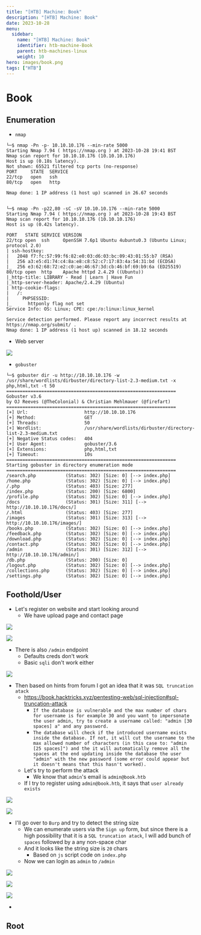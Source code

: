 ```yaml
---
title: "[HTB] Machine: Book"
description: "[HTB] Machine: Book"
date: 2023-10-28
menu:
  sidebar:
    name: "[HTB] Machine: Book"
    identifier: htb-machine-Book
    parent: htb-machines-linux
    weight: 10
hero: images/book.png
tags: ["HTB"]
---
```


# Book
## Enumeration
- `nmap`
```
└─$ nmap -Pn -p- 10.10.10.176 --min-rate 5000            
Starting Nmap 7.94 ( https://nmap.org ) at 2023-10-28 19:41 BST
Nmap scan report for 10.10.10.176 (10.10.10.176)
Host is up (0.18s latency).
Not shown: 65521 filtered tcp ports (no-response)
PORT     STATE  SERVICE
22/tcp   open   ssh
80/tcp   open   http

Nmap done: 1 IP address (1 host up) scanned in 26.67 seconds
                                                                         
```
```
└─$ nmap -Pn -p22,80 -sC -sV 10.10.10.176 --min-rate 5000
Starting Nmap 7.94 ( https://nmap.org ) at 2023-10-28 19:43 BST
Nmap scan report for 10.10.10.176 (10.10.10.176)
Host is up (0.42s latency).

PORT   STATE SERVICE VERSION
22/tcp open  ssh     OpenSSH 7.6p1 Ubuntu 4ubuntu0.3 (Ubuntu Linux; protocol 2.0)
| ssh-hostkey: 
|   2048 f7:fc:57:99:f6:82:e0:03:d6:03:bc:09:43:01:55:b7 (RSA)
|   256 a3:e5:d1:74:c4:8a:e8:c8:52:c7:17:83:4a:54:31:bd (ECDSA)
|_  256 e3:62:68:72:e2:c0:ae:46:67:3d:cb:46:bf:69:b9:6a (ED25519)
80/tcp open  http    Apache httpd 2.4.29 ((Ubuntu))
|_http-title: LIBRARY - Read | Learn | Have Fun
|_http-server-header: Apache/2.4.29 (Ubuntu)
| http-cookie-flags: 
|   /: 
|     PHPSESSID: 
|_      httponly flag not set
Service Info: OS: Linux; CPE: cpe:/o:linux:linux_kernel

Service detection performed. Please report any incorrect results at https://nmap.org/submit/ .
Nmap done: 1 IP address (1 host up) scanned in 18.12 seconds
```

- Web server

![](./images/1.png)

- `gobuster`
```
└─$ gobuster dir -u http://10.10.10.176 -w /usr/share/wordlists/dirbuster/directory-list-2.3-medium.txt -x php,html,txt -t 50 
===============================================================
Gobuster v3.6
by OJ Reeves (@TheColonial) & Christian Mehlmauer (@firefart)
===============================================================
[+] Url:                     http://10.10.10.176
[+] Method:                  GET
[+] Threads:                 50
[+] Wordlist:                /usr/share/wordlists/dirbuster/directory-list-2.3-medium.txt
[+] Negative Status codes:   404
[+] User Agent:              gobuster/3.6
[+] Extensions:              php,html,txt
[+] Timeout:                 10s
===============================================================
Starting gobuster in directory enumeration mode
===============================================================
/search.php           (Status: 302) [Size: 0] [--> index.php]
/home.php             (Status: 302) [Size: 0] [--> index.php]
/.php                 (Status: 403) [Size: 277]
/index.php            (Status: 200) [Size: 6800]
/profile.php          (Status: 302) [Size: 0] [--> index.php]
/docs                 (Status: 301) [Size: 311] [--> http://10.10.10.176/docs/]
/.html                (Status: 403) [Size: 277]
/images               (Status: 301) [Size: 313] [--> http://10.10.10.176/images/]
/books.php            (Status: 302) [Size: 0] [--> index.php]
/feedback.php         (Status: 302) [Size: 0] [--> index.php]
/download.php         (Status: 302) [Size: 0] [--> index.php]
/contact.php          (Status: 302) [Size: 0] [--> index.php]
/admin                (Status: 301) [Size: 312] [--> http://10.10.10.176/admin/]
/db.php               (Status: 200) [Size: 0]
/logout.php           (Status: 302) [Size: 0] [--> index.php]
/collections.php      (Status: 302) [Size: 0] [--> index.php]
/settings.php         (Status: 302) [Size: 0] [--> index.php]

```

## Foothold/User
- Let's register on website and start looking around
  - We have upload page and contact page

![](./images/3.png)

![](./images/2.png)

- There is also `/admin` endpoint
  - Defaults creds don't work
  - Basic `sqli` don't work either

![](./images/4.png)

- Then based on hints from forum I got an idea that it was `SQL truncation atack`
  - https://book.hacktricks.xyz/pentesting-web/sql-injection#sql-truncation-attack
    - `If the database is vulnerable and the max number of chars for username is for example 30 and you want to impersonate the user admin, try to create a username called: "admin [30 spaces] a" and any password.`
    - `The database will check if the introduced username exists inside the database. If not, it will cut the username to the max allowed number of characters (in this case to: "admin [25 spaces]") and the it will automatically remove all the spaces at the end updating inside the database the user "admin" with the new password (some error could appear but it doesn't means that this hasn't worked).`
  - Let's try to perform the attack
    - We know that `admin`'s email is `admin@book.htb`
  - If I try to register using `admin@book.htb`, it says that `user already exists`

![](./images/5.png)

![](./images/6.png)

- I'll go over to `Burp` and try to detect the string size
  - We can enumerate users via the `Sign up` form, but since there is a high possibility that it is a `SQL truncation atack`, I will add bunch of `spaces` followed by a any non-space char
  - And it looks like the string size is `20` chars
    - Based on `js` script code on `index.php`
  - Now we can login as `admin` to `/admin`

![](./images/9.png)

![](./images/7.png)

![](./images/8.png)

- 


##  Root